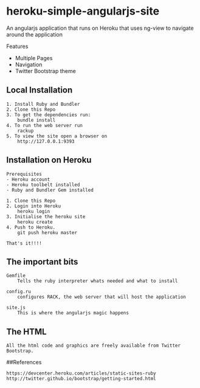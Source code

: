 # heroku-simple-angularjs-site

An angularjs application that runs on Heroku that uses ng-view to navigate around the application

Features
- Multiple Pages
- Navigation
- Twitter Bootstrap theme

## Local Installation

	1. Install Ruby and Bundler
	2. Clone this Repo
	3. To get the dependencies run:
		bundle install
	4. To run the web server run
		rackup
	5. To view the site open a browser on 
		http://127.0.0.1:9393
	
		
## Installation on Heroku
	
	Prerequisites
	- Heroku account
	- Heroku toolbelt installed
	- Ruby and Bundler Gem installed
	
	1. Clone this Repo
	2. Login into Heroku
		heroku login
	3. Initialise the heroku site
		heroku create
	4. Push to Heroku.
		git push heroku master
		
	That's it!!!!

## The important bits

	Gemfile
		Tells the ruby interpreter whats needed and what to install
	
	config.ru
		configures RACK, the web server that will host the application
	
	site.js
		This is where the angularjs magic happens
	
## The HTML

	All the html code and graphics are freely available from Twitter Bootstrap.

##References

	https://devcenter.heroku.com/articles/static-sites-ruby
	http://twitter.github.io/bootstrap/getting-started.html
	

	

